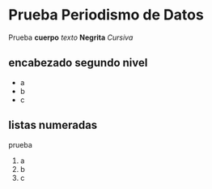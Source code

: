# Prueba Periodismo de Datos

Prueba **cuerpo** *texto*
**Negrita**
*Cursiva*
## encabezado segundo nivel
- a
- b
- c

## listas numeradas
prueba
1. a
2. b
3. c
